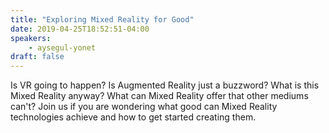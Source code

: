 ```yaml
---
title: "Exploring Mixed Reality for Good"
date: 2019-04-25T18:52:51-04:00
speakers:
    - aysegul-yonet
draft: false
---
```


Is VR going to happen? Is Augmented Reality just a buzzword? What is this Mixed Reality anyway? What can Mixed Reality offer that other mediums can't? Join us if you are wondering what good can Mixed Reality technologies achieve and how to get started creating them.